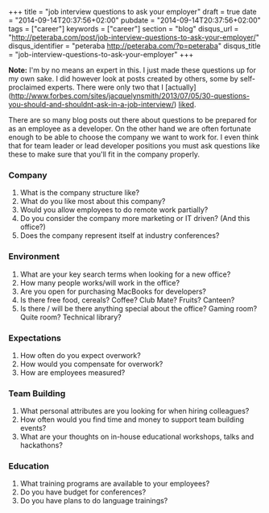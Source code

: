 +++
title = "job interview questions to ask your employer"
draft = true
date = "2014-09-14T20:37:56+02:00"
pubdate = "2014-09-14T20:37:56+02:00"
tags = ["career"]
keywords = ["career"]
section = "blog"
disqus_url = "http://peteraba.com/post/job-interview-questions-to-ask-your-employer/"
disqus_identifier = "peteraba http://peteraba.com/?p=peteraba"
disqus_title = "job-interview-questions-to-ask-your-employer"
+++

**Note:** I'm by no means an expert in this. I just made these questions up for my own sake. I did however look at posts
created by others, some by self-proclaimed experts. There were only two that I [actually]
(http://www.forbes.com/sites/jacquelynsmith/2013/07/05/30-questions-you-should-and-shouldnt-ask-in-a-job-interview/)
[liked](https://www.themuse.com/advice/51-interview-questions-you-should-be-asking).


There are so many blog posts out there about questions to be prepared for as an employee as a developer. 
On the other hand we are often fortunate enough to be able to choose the company we want to work for. 
I even think that for team leader or lead developer positions you must ask questions like these to make sure that you'll 
fit in the company properly.

### Company ###

1. What is the company structure like?
2. What do you like most about this company?
3. Would you allow employees to do remote work partially?
4. Do you consider the company more marketing or IT driven? (And this office?)
5. Does the company represent itself at industry conferences?

### Environment ###

1. What are your key search terms when looking for a new office?
2. How many people works/will work in the office?
3. Are you open for purchasing MacBooks for developers? 
4. Is there free food, cereals? Coffee? Club Mate? Fruits? Canteen?
5. Is there / will be there anything special about the office? Gaming room? Quite room? Technical library?

### Expectations ###

1. How often do you expect overwork?
2. How would you compensate for overwork?
3. How are employees measured?

### Team Building ###

1. What personal attributes are you looking for when hiring colleagues?
2. How often would you find time and money to support team building events?
3. What are your thoughts on in-house educational workshops, talks and hackathons?

### Education ###

1. What training programs are available to your employees? 
2. Do you have budget for conferences?
3. Do you have plans to do language trainings?